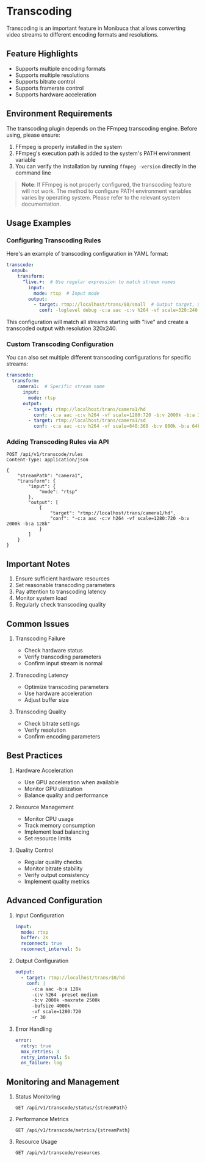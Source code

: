 # Transcoding
Transcoding is an important feature in Monibuca that allows converting video streams to different encoding formats and resolutions.

## Feature Highlights
- Supports multiple encoding formats
- Supports multiple resolutions
- Supports bitrate control
- Supports framerate control
- Supports hardware acceleration

## Environment Requirements
The transcoding plugin depends on the FFmpeg transcoding engine. Before using, please ensure:
1. FFmpeg is properly installed in the system
2. FFmpeg's execution path is added to the system's PATH environment variable
3. You can verify the installation by running `ffmpeg -version` directly in the command line

> **Note**: If FFmpeg is not properly configured, the transcoding feature will not work. The method to configure PATH environment variables varies by operating system. Please refer to the relevant system documentation.

## Usage Examples
### Configuring Transcoding Rules
Here's an example of transcoding configuration in YAML format:

```yaml
transcode:
  onpub:
    transform:
      ^live.+:  # Use regular expression to match stream names
        input:
          mode: rtsp  # Input mode
        output:
          - target: rtmp://localhost/trans/$0/small  # Output target, $0 represents the matched stream name
            conf: -loglevel debug -c:a aac -c:v h264 -vf scale=320:240  # FFmpeg configuration parameters
```

This configuration will match all streams starting with "live" and create a transcoded output with resolution 320x240.

### Custom Transcoding Configuration
You can also set multiple different transcoding configurations for specific streams:

```yaml
transcode:
  transform:
    camera1:  # Specific stream name
      input:
        mode: rtsp
      output:
        - target: rtmp://localhost/trans/camera1/hd
          conf: -c:a aac -c:v h264 -vf scale=1280:720 -b:v 2000k -b:a 128k
        - target: rtmp://localhost/trans/camera1/sd
          conf: -c:a aac -c:v h264 -vf scale=640:360 -b:v 800k -b:a 64k
```

### Adding Transcoding Rules via API
```http
POST /api/v1/transcode/rules
Content-Type: application/json

{
    "streamPath": "camera1",
    "transform": {
        "input": {
            "mode": "rtsp"
        },
        "output": [
            {
                "target": "rtmp://localhost/trans/camera1/hd",
                "conf": "-c:a aac -c:v h264 -vf scale=1280:720 -b:v 2000k -b:a 128k"
            }
        ]
    }
}
```

## Important Notes
1. Ensure sufficient hardware resources
2. Set reasonable transcoding parameters
3. Pay attention to transcoding latency
4. Monitor system load
5. Regularly check transcoding quality

## Common Issues
1. Transcoding Failure
   - Check hardware status
   - Verify transcoding parameters
   - Confirm input stream is normal

2. Transcoding Latency
   - Optimize transcoding parameters
   - Use hardware acceleration
   - Adjust buffer size

3. Transcoding Quality
   - Check bitrate settings
   - Verify resolution
   - Confirm encoding parameters

## Best Practices
1. Hardware Acceleration
   - Use GPU acceleration when available
   - Monitor GPU utilization
   - Balance quality and performance

2. Resource Management
   - Monitor CPU usage
   - Track memory consumption
   - Implement load balancing
   - Set resource limits

3. Quality Control
   - Regular quality checks
   - Monitor bitrate stability
   - Verify output consistency
   - Implement quality metrics

## Advanced Configuration
1. Input Configuration
   ```yaml
   input:
     mode: rtsp
     buffer: 2s
     reconnect: true
     reconnect_interval: 5s
   ```

2. Output Configuration
   ```yaml
   output:
     - target: rtmp://localhost/trans/$0/hd
       conf: |
         -c:a aac -b:a 128k
         -c:v h264 -preset medium
         -b:v 2000k -maxrate 2500k
         -bufsize 4000k
         -vf scale=1280:720
         -r 30
   ```

3. Error Handling
   ```yaml
   error:
     retry: true
     max_retries: 3
     retry_interval: 5s
     on_failure: log
   ```

## Monitoring and Management
1. Status Monitoring
   ```http
   GET /api/v1/transcode/status/{streamPath}
   ```

2. Performance Metrics
   ```http
   GET /api/v1/transcode/metrics/{streamPath}
   ```

3. Resource Usage
   ```http
   GET /api/v1/transcode/resources
   ``` 